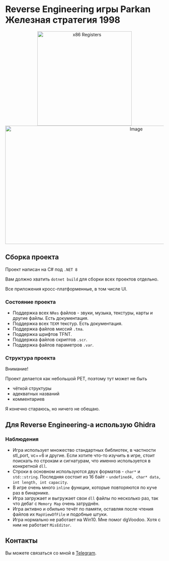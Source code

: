 # Reverse Engineering игры Parkan Железная стратегия 1998

<div align="center">
  <img width="300" height="300" src="https://github.com/user-attachments/assets/dcd9ac8f-7d30-491c-ae6c-537267beb7dc" alt="x86 Registers" />
  <img width="817" height="376" alt="Image" src="https://github.com/user-attachments/assets/c4959106-9da4-4c78-a2b7-6c94e360a89e" />
</div>


## Сборка проекта

Проект написан на C# под `.NET 8`

Вам должно хватить `dotnet build` для сборки всех проектов отдельно.

Все приложения кросс-платформенные, в том числе UI.

### Состояние проекта

- Поддержка всех `NRes` файлов - звуки, музыка, текстуры, карты и другие файлы. Есть документация.
- Поддержка всех `TEXM` текстур. Есть документация.
- Поддержка файлов миссий `.tma`.
- Поддержка шрифтов TFNT.
- Поддержка файлов скриптов `.scr`.
- Поддержка файлов параметров `.var`.


### Структура проекта

Внимание! 

Проект делается как небольшой PET, поэтому тут может не быть 
- чёткой структуры
- адекватных названий
- комментариев 

Я конечно стараюсь, но ничего не обещаю.

## Для Reverse Engineering-а использую Ghidra

### Наблюдения 

- Игра использует множество стандартных библиотек, в частности stl_port, vc++6 и другие. Если хотите что-то изучить в игре, стоит поискать по строкам и сигнатурам, что именно используется в конкретной `dll`.
- Строки в основном используются двух форматов - `char*` и `std::string`. Последняя состоит из 16 байт - `undefined4, char* data, int length, int capacity`.
- В игре очень много `inline` функции, которые повторяются по куче раз в бинарнике. 
- Игра загружает и выгружает свои `dll` файлы по несколько раз, так что дебаг с `Memory Map` очень затруднён.
- Игра активно и обильно течёт по памяти, оставляя после чтения файлов их `MapViewOfFile` и подобные штуки.
- Игра нормально не работает на Win10. Мне помог dgVoodoo. Хотя с ним не работает `MisEditor`.

## Контакты

Вы можете связаться со мной в [Telegram](https://t.me/bird_egop).

